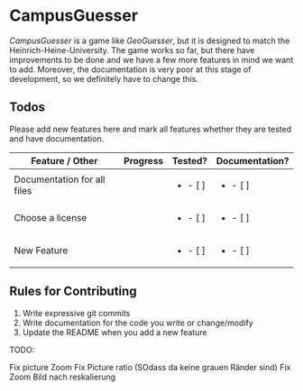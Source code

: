 
# CampusGuesser

*CampusGuesser* is a game like *GeoGuesser*, but it is designed to match the Heinrich-Heine-University.
The game works so far, but there have improvements to be done and we have a few more features in mind
we want to add. Moreover, the documentation is very poor at this stage of development, so we definitely
have to change this.

## Todos

Please add new features here and mark all features whether they are tested and have documentation.

| Feature / Other             | Progress | Tested?                  | Documentation?           |
|-----------------------------|----------|--------------------------|--------------------------|
| Documentation for all files |          | <ul><li>- [ ] </li></ul> | <ul><li>- [ ] </li></ul> |
| Choose a license            |          | <ul><li>- [ ] </li></ul> | <ul><li>- [ ] </li></ul> |
| New Feature                 |          | <ul><li>- [ ] </li></ul> | <ul><li>- [ ] </li></ul> |

## Rules for Contributing

1. Write expressive git commits
2. Write documentation for the code you write or change/modify
3. Update the README when you add a new feature


TODO:

Fix picture Zoom
Fix Picture ratio (SOdass da keine grauen Ränder sind)
Fix Zoom Bild nach reskalierung
